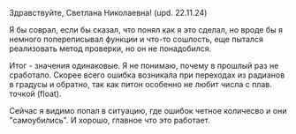 Здравствуйте, Светлана Николаевна! (upd. 22.11.24)

Я бы соврал, если бы сказал, что понял как я это сделал, но вроде бы я немного попереписывал функции и что-то сошлость, еще пытался реализовать метод проверки, но он не понадобился.

Итог - значения одинаковые.
Я не понимаю, почему в прошлый раз не сработало. Скорее всего ошибка возникала при переходах из радианов в градусы и обратно, так как питон особенно не любит числа с плав. точкой (float). 

Сейчас я видимо попал в ситуацию, где ошибок четное количесво и они "самоубились". И хорошо, главное что это работает. 
